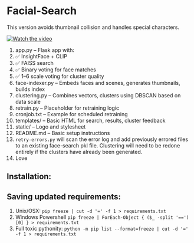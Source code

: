 # Facial-Search

This version avoids thumbnail collision and handles special characters. 

[![Watch the video](https://img.youtube.com/vi/dQw4w9WgXcQ/hqdefault.jpg)](https://www.youtube.com/watch?v=raRGnueg8Lo)

1. app.py – Flask app with:
2. ✅ InsightFace + CLIP
3. ✅ FAISS search
4. ✅ Binary voting for face matches
5. ✅ 1–6 scale voting for cluster quality
6. face-indexer.py – Embeds faces and scenes, generates thumbnails, builds index
7. clustering.py – Combines vectors, clusters using DBSCAN based on data scale
8. retrain.py – Placeholder for retraining logic
9. cronjob.txt – Example for scheduled retraining
10. templates/ – Basic HTML for search, results, cluster feedback
11. static/ – Logo and stylesheet
12. README.md – Basic setup instructions
13. `retry-errors.py` will scan the error log and add previously errored files to an existing face-search pkl file. Clustering will need to be redone entirely if the clusters have already been generated. 
14. Love

## Installation:



## Saving updated requirements:
1. Unix/OSX: `pip freeze | cut -d '=' -f 1 > requirements.txt`
2. Windows Powershell `pip freeze | ForEach-Object { ($_ -split '==')[0] } > requirements.txt`
3. Full toxic pythonity: `python -m pip list --format=freeze | cut -d '=' -f 1 > requirements.txt`

